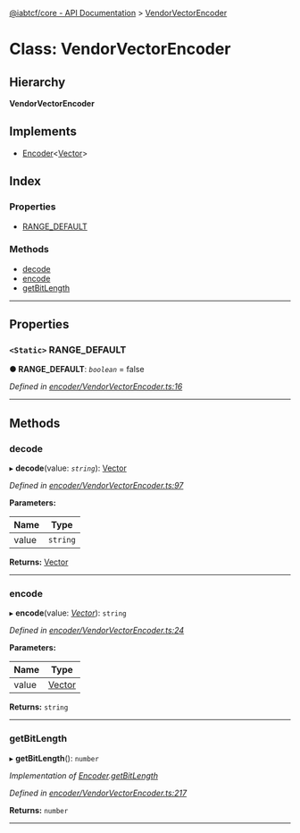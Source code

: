 [@iabtcf/core - API Documentation](../README.md) > [VendorVectorEncoder](../classes/vendorvectorencoder.md)

# Class: VendorVectorEncoder

## Hierarchy

**VendorVectorEncoder**

## Implements

* [Encoder](../interfaces/encoder.md)<[Vector](vector.md)>

## Index

### Properties

* [RANGE_DEFAULT](vendorvectorencoder.md#range_default)

### Methods

* [decode](vendorvectorencoder.md#decode)
* [encode](vendorvectorencoder.md#encode)
* [getBitLength](vendorvectorencoder.md#getbitlength)

---

## Properties

<a id="range_default"></a>

### `<Static>` RANGE_DEFAULT

**● RANGE_DEFAULT**: *`boolean`* = false

*Defined in [encoder/VendorVectorEncoder.ts:16](https://github.com/chrispaterson/iabtcf-es/blob/5097780/modules/core/src/encoder/VendorVectorEncoder.ts#L16)*

___

## Methods

<a id="decode"></a>

###  decode

▸ **decode**(value: *`string`*): [Vector](vector.md)

*Defined in [encoder/VendorVectorEncoder.ts:97](https://github.com/chrispaterson/iabtcf-es/blob/5097780/modules/core/src/encoder/VendorVectorEncoder.ts#L97)*

**Parameters:**

| Name | Type |
| ------ | ------ |
| value | `string` |

**Returns:** [Vector](vector.md)

___
<a id="encode"></a>

###  encode

▸ **encode**(value: *[Vector](vector.md)*): `string`

*Defined in [encoder/VendorVectorEncoder.ts:24](https://github.com/chrispaterson/iabtcf-es/blob/5097780/modules/core/src/encoder/VendorVectorEncoder.ts#L24)*

**Parameters:**

| Name | Type |
| ------ | ------ |
| value | [Vector](vector.md) |

**Returns:** `string`

___
<a id="getbitlength"></a>

###  getBitLength

▸ **getBitLength**(): `number`

*Implementation of [Encoder](../interfaces/encoder.md).[getBitLength](../interfaces/encoder.md#getbitlength)*

*Defined in [encoder/VendorVectorEncoder.ts:217](https://github.com/chrispaterson/iabtcf-es/blob/5097780/modules/core/src/encoder/VendorVectorEncoder.ts#L217)*

**Returns:** `number`

___

